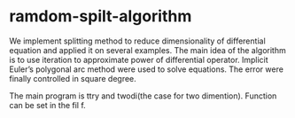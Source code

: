 # ramdom-spilt-algorithm
We implement splitting method to reduce dimensionality of differential equation and applied it on several examples. The main idea of the algorithm is to use iteration to approximate power of differential operator. Implicit Euler’s polygonal arc method were used to solve equations. The error were finally controlled in square degree.

The main program is ttry and twodi(the case for two dimention). Function can be set in the fil f.
